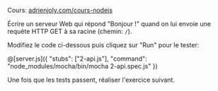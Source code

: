 Cours: [adrienjoly.com/cours-nodejs](https://adrienjoly.com/cours-nodejs/)

<!-- Code source: [GitHub](https://github.com/adrienjoly/playground-r8m63hre). -->

Écrire un serveur Web qui répond "Bonjour !" quand on lui envoie une requête HTTP GET à sa racine (chemin: `/`).

Modifiez le code ci-dessous puis cliquez sur "Run" pour le tester:

@[server.js]({
  "stubs": ["2-api.js"],
  "command": "node_modules/mocha/bin/mocha 2-api.spec.js"
})

Une fois que les tests passent, réaliser l'exercice suivant.
